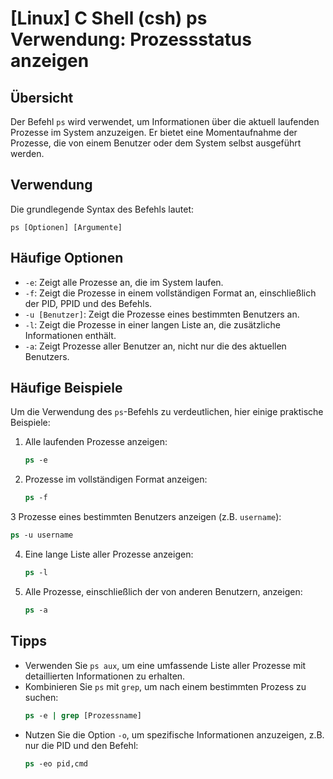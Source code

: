 # [Linux] C Shell (csh) ps Verwendung: Prozessstatus anzeigen

## Übersicht
Der Befehl `ps` wird verwendet, um Informationen über die aktuell laufenden Prozesse im System anzuzeigen. Er bietet eine Momentaufnahme der Prozesse, die von einem Benutzer oder dem System selbst ausgeführt werden.

## Verwendung
Die grundlegende Syntax des Befehls lautet:

```
ps [Optionen] [Argumente]
```

## Häufige Optionen
- `-e`: Zeigt alle Prozesse an, die im System laufen.
- `-f`: Zeigt die Prozesse in einem vollständigen Format an, einschließlich der PID, PPID und des Befehls.
- `-u [Benutzer]`: Zeigt die Prozesse eines bestimmten Benutzers an.
- `-l`: Zeigt die Prozesse in einer langen Liste an, die zusätzliche Informationen enthält.
- `-a`: Zeigt Prozesse aller Benutzer an, nicht nur die des aktuellen Benutzers.

## Häufige Beispiele
Um die Verwendung des `ps`-Befehls zu verdeutlichen, hier einige praktische Beispiele:

1. Alle laufenden Prozesse anzeigen:
   ```csh
   ps -e
   ```

2. Prozesse im vollständigen Format anzeigen:
   ```csh
   ps -f
   ```

3 Prozesse eines bestimmten Benutzers anzeigen (z.B. `username`):
   ```csh
   ps -u username
   ```

4. Eine lange Liste aller Prozesse anzeigen:
   ```csh
   ps -l
   ```

5. Alle Prozesse, einschließlich der von anderen Benutzern, anzeigen:
   ```csh
   ps -a
   ```

## Tipps
- Verwenden Sie `ps aux`, um eine umfassende Liste aller Prozesse mit detaillierten Informationen zu erhalten.
- Kombinieren Sie `ps` mit `grep`, um nach einem bestimmten Prozess zu suchen:
  ```csh
  ps -e | grep [Prozessname]
  ```
- Nutzen Sie die Option `-o`, um spezifische Informationen anzuzeigen, z.B. nur die PID und den Befehl:
  ```csh
  ps -eo pid,cmd
  ```